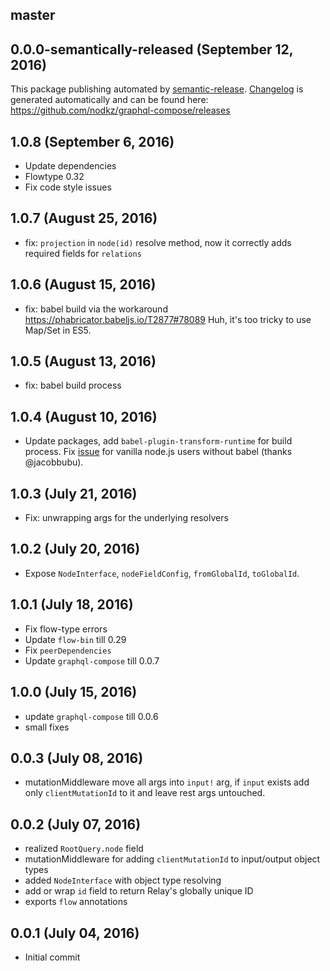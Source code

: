 ## master

## 0.0.0-semantically-released (September 12, 2016)
This package publishing automated by [semantic-release](https://github.com/semantic-release/semantic-release).
[Changelog](https://github.com/nodkz/graphql-compose/releases) is generated automatically and can be found here: https://github.com/nodkz/graphql-compose/releases

## 1.0.8 (September 6, 2016)
- Update dependencies
- Flowtype 0.32
- Fix code style issues

## 1.0.7 (August 25, 2016)
- fix: `projection` in `node(id)` resolve method, now it correctly adds required fields for `relations`

## 1.0.6 (August 15, 2016)
- fix: babel build via the workaround https://phabricator.babeljs.io/T2877#78089 Huh, it's too tricky to use Map/Set in ES5.

## 1.0.5 (August 13, 2016)
- fix: babel build process

## 1.0.4 (August 10, 2016)
- Update packages, add `babel-plugin-transform-runtime` for build process. Fix [issue](https://github.com/nodkz/graphql-compose-connection/issues/2) for vanilla node.js users without babel (thanks @jacobbubu).

## 1.0.3 (July 21, 2016)
- Fix: unwrapping args for the underlying resolvers

## 1.0.2 (July 20, 2016)
- Expose `NodeInterface`, `nodeFieldConfig`, `fromGlobalId`, `toGlobalId`.

## 1.0.1 (July 18, 2016)
- Fix flow-type errors
- Update `flow-bin` till 0.29
- Fix `peerDependencies`
- Update `graphql-compose` till 0.0.7

## 1.0.0 (July 15, 2016)
- update `graphql-compose` till 0.0.6
- small fixes

## 0.0.3 (July 08, 2016)
- mutationMiddleware move all args into `input!` arg, if `input` exists add only `clientMutationId` to it and leave rest args untouched.

## 0.0.2 (July 07, 2016)
- realized `RootQuery.node` field
- mutationMiddleware for adding `clientMutationId` to input/output object types
- added `NodeInterface` with object type resolving
- add or wrap `id` field to return Relay's globally unique ID  
- exports `flow` annotations

## 0.0.1 (July 04, 2016)
- Initial commit
